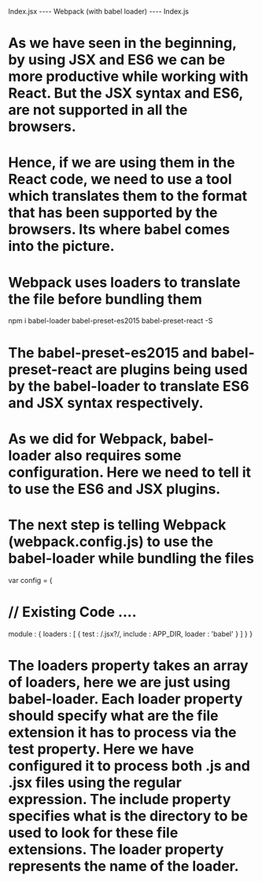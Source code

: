 Index.jsx ---- Webpack (with babel loader) ---- Index.js
# As we have seen in the beginning, by using JSX and ES6 we can be more productive while working with React. But the JSX syntax and ES6, are not supported in all the browsers.
# Hence, if we are using them in the React code, we need to use a tool which translates them to the format that has been supported by the browsers. Its where babel comes into the picture.
# Webpack uses loaders to translate the file before bundling them

npm i babel-loader babel-preset-es2015 babel-preset-react -S
# The babel-preset-es2015 and babel-preset-react are plugins being used by the babel-loader to translate ES6 and JSX syntax respectively.

# As we did for Webpack, babel-loader also requires some configuration. Here we need to tell it to use the ES6 and JSX plugins.
# The next step is telling Webpack (webpack.config.js) to use the babel-loader while bundling the files

var config = {
  # // Existing Code ....
  module : {
    loaders : [
      {
        test : /\.jsx?/,
        include : APP_DIR,
        loader : 'babel'
      }
    ]
  }
}
# The loaders property takes an array of loaders, here we are just using babel-loader. Each loader property should specify what are the file extension it has to process via the test property. Here we have configured it to process both .js and .jsx files using the regular expression. The include property specifies what is the directory to be used to look for these file extensions. The loader property represents the name of the loader.
